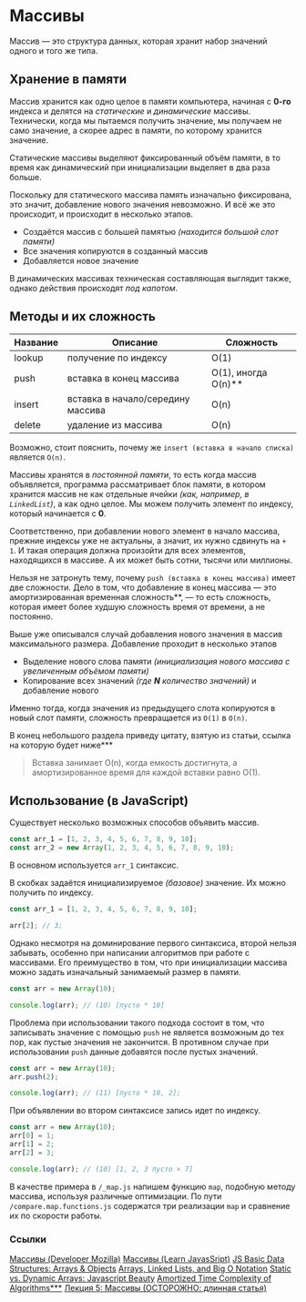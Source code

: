 # Массивы

Массив — это структура данных, которая хранит набор значений одного и того же типа.

## Хранение в памяти

Массив хранится как одно целое в памяти компьютера, начиная с **0-го** индекса и делятся на _статические_ и _динамические_ массивы. Технически, когда мы пытаемся получить значение, мы получаем не само значение, а скорее адрес в памяти, по которому хранится значение.

Статические массивы выделяют фиксированный объём памяти, в то время как динамический при инициализации выделяет в два раза больше.

Поскольку для статического массива память изначально фиксирована, это значит, добавление нового значения невозможно. И всё же это происходит, и происходит в несколько этапов.

- Создаётся массив с большей памятью _(находится большой слот памяти)_
- Все значения копируются в созданный массив
- Добавляется новое значение

В динамических массивах техническая составляющая выглядит также, однако действия происходят _под капотом_.

## Методы и их сложность

| Название | Описание                          | Сложность             |
| -------- | --------------------------------- | --------------------- |
| lookup   | получение по индексу              | O(1)                  |
| push     | вставка в конец массива           | O(1), иногда O(n)\*\* |
| insert   | вставка в начало/середину массива | O(n)                  |
| delete   | удаление из массива               | O(n)                  |

Возможно, стоит пояснить, почему же `insert (вставка в начало списка)` является `O(n)`.

Массивы хранятся в _постоянной памяти_, то есть когда массив объявляется, программа рассматривает блок памяти, в котором хранится массив не как отдельные ячейки _(как, например, в `LinkedList`)_, а как одно целое. Мы можем получить элемент по индексу, который начинается с **0**.

Соответственно, при добавлении нового элемент в начало массива, прежние индексы уже не актуальны, а значит, их нужно сдвинуть на `+ 1`. И такая операция должна произойти для всех элементов, находящихся в массиве. А их может быть сотни, тысячи или миллионы.

Нельзя не затронуть тему, почему `push (вставка в конец массива)` имеет две сложности. Дело в том, что добавление в конец массива — это амортизированная временная сложность\*\*, — то есть сложность, которая имеет более худшую сложность время от времени, а не постоянно.

Выше уже описывался случай добавления нового значения в массив максимального размера. Добавление проходит в несколько этапов

- Выделение нового слова памяти _(инициализация нового массива с увеличенным объёмом памяти)_
- Копирование всех значений _(где **N** количество значений)_ и добавление нового

Именно тогда, когда значения из предыдущего слота копируются в новый слот памяти, сложность превращается из `O(1)` в `O(n)`.

В конец небольшого раздела приведу цитату, взятую из статьи, ссылка на которую будет ниже\*\*\*

> Вставка занимает O(n), когда емкость достигнута, а амортизированное время для каждой вставки равно O(1).

## Использование (в JavaScript)

Существует несколько возможных способов объявить массив.

```javascript
const arr_1 = [1, 2, 3, 4, 5, 6, 7, 8, 9, 10];
const arr_2 = new Array(1, 2, 3, 4, 5, 6, 7, 8, 9, 10);
```

В основном используется `arr_1` синтаксис.

В скобках задаётся инициализируемое _(базовое)_ значение. Их можно получить по индексу.

```javascript
const arr_1 = [1, 2, 3, 4, 5, 6, 7, 8, 9, 10];

arr[2]; // 3;
```

Однако несмотря на доминирование первого синтаксиса, второй нельзя забывать, особенно при написании алгоритмов при работе с массивами. Его преимущество в том, что при инициализации массива можно задать изначальный занимаемый размер в памяти.

```javascript
const arr = new Array(10);

console.log(arr); // (10) [пусто * 10]
```

Проблема при использовании такого подхода состоит в том, что записывать значение с помощью `push` не является возможным до тех пор, как пустые значения не закончится. В противном случае при использовании `push` данные добавятся после пустых значений.

```javascript
const arr = new Array(10);
arr.push(2);

console.log(arr); // (11) [пусто * 10, 2];
```

При объявлении во втором синтаксисе запись идет по индексу.

```javascript
const arr = new Array(10);
arr[0] = 1;
arr[1] = 2;
arr[2] = 3;

console.log(arr); // (10) [1, 2, 3 пусто × 7]
```

В качестве примера в `/_map.js` напишем функцию `map`, подобную методу массива, используя различные оптимизации.
По пути `/compare.map.functions.js` содержатся три реализации `map` и сравнение их по скорости работы.

### Ссылки

[Массивы (Developer Mozilla)](https://developer.mozilla.org/ru/docs/Learn/JavaScript/First_steps/Arrays)
[Массивы (Learn JavasSript)](https://learn.javascript.ru/array)
[JS Basic Data Structures: Arrays & Objects](https://github.com/freeCodeCamp/CurriculumExpansion/issues/90)
[Arrays, Linked Lists, and Big O Notation](https://medium.com/@mckenziefiege/arrays-linked-lists-and-big-o-notation-486727b6259b)
[Static vs. Dynamic Arrays: Javascript Beauty](https://medium.com/@rodriguezlf4/static-vs-dynamic-arrays-javascript-beauty-f226e153cbc9)
[Amortized Time Complexity of Algorithms\*\*\*](https://medium.com/@satorusasozaki/amortized-time-in-the-time-complexity-of-an-algorithm-6dd9a5d38045)
[Лекция 5: Массивы (ОСТОРОЖНО: длинная статья)](https://sve.openscience.academy/files/04657e410e45ccd4ef2464f258b46288.pdf)
